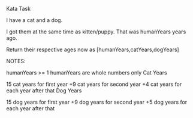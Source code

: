Kata Task

I have a cat and a dog.

I got them at the same time as kitten/puppy. That was humanYears years ago.

Return their respective ages now as [humanYears,catYears,dogYears]

NOTES:

humanYears >= 1
humanYears are whole numbers only
Cat Years

15 cat years for first year
+9 cat years for second year
+4 cat years for each year after that
Dog Years

15 dog years for first year
+9 dog years for second year
+5 dog years for each year after that
